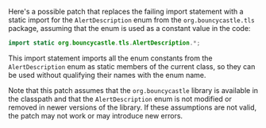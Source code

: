 Here's a possible patch that replaces the failing import statement with a static import for the `AlertDescription` enum from the `org.bouncycastle.tls` package, assuming that the enum is used as a constant value in the code:
```java
import static org.bouncycastle.tls.AlertDescription.*;
```
This import statement imports all the enum constants from the `AlertDescription` enum as static members of the current class, so they can be used without qualifying their names with the enum name.

Note that this patch assumes that the `org.bouncycastle` library is available in the classpath and that the `AlertDescription` enum is not modified or removed in newer versions of the library. If these assumptions are not valid, the patch may not work or may introduce new errors.